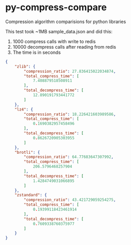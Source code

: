 # py-compress-compare

Compression algorithm comparisions for python libraries

This test took ~1MB sample_data.json and did this:

1. 1000 compress calls with write to redis
2. 10000 decompress calls after reading from redis
3. The time is in seconds 

```json
{
    "zlib": {
        "compression_ratio": 27.836415022034874,
        "total_compress_time": [
            7.408879518508911
        ],
        "total_decompress_time": [
            12.890191793441772
        ]
    },
    "lz4": {
        "compression_ratio": 18.226421603989586,
        "total_compress_time": [
            0.1690382957458496
        ],
        "total_decompress_time": [
            0.8626720905303955
        ]
    },
    "brotli": {
        "compression_ratio": 64.77683647307992,
        "total_compress_time": [
            206.5796468257904
        ],
        "total_decompress_time": [
            1.4284749031066895
        ]
    },
    "zstandard": {
        "compression_ratio": 43.421729059254275,
        "total_compress_time": [
            0.19399118423461914
        ],
        "total_decompress_time": [
            0.7609338760375977
        ]
    }
}
```
